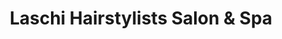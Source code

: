 ---
title: "Laschi Hairstylists Salon & Spa"
url: /reading/laschi-hairstylists-salon-and-spa/
shop: hairdresser
---